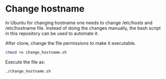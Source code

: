 # Change hostname

In Ubuntu for changing hostname one needs to change /etc/hosts and /etc/hostname file.
Instead of doing the changes manually, the bash script in this repository can be used to automate it.

After clone, change the file permissions to make it executable.

```bash
chmod +x change_hostname.sh
```

Execute the file as:
```bash
./change_hostname.sh
```
